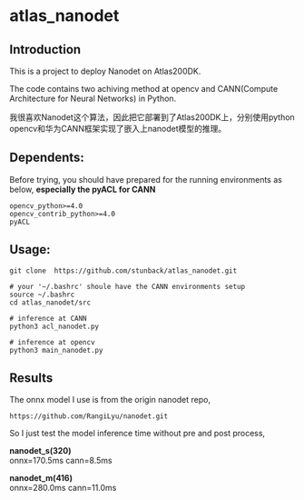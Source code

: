 # atlas_nanodet

## Introduction
This is a project to deploy Nanodet on Atlas200DK.  
  
The code contains two achiving method at opencv and CANN(Compute Architecture for Neural Networks) in Python.  
  
我很喜欢Nanodet这个算法，因此把它部署到了Atlas200DK上，分别使用python opencv和华为CANN框架实现了嵌入上nanodet模型的推理。  

## Dependents:  
Before trying, you should have prepared for the running environments as below, **especially the pyACL for CANN**  
```
opencv_python>=4.0
opencv_contrib_python>=4.0
pyACL
```

## Usage:  

```  
git clone  https://github.com/stunback/atlas_nanodet.git

# your '~/.bashrc' shoule have the CANN environments setup
source ~/.bashrc  
cd atlas_nanodet/src

# inference at CANN
python3 acl_nanodet.py

# inference at opencv
python3 main_nanodet.py
```  

## Results
The onnx model I use is from the origin nanodet repo,
```
https://github.com/RangiLyu/nanodet.git
```
So I just test the model inference time without pre and post process,  

**nanodet_s(320)**    
onnx=170.5ms      cann=8.5ms     

**nanodet_m(416)**   
onnx=280.0ms      cann=11.0ms     
